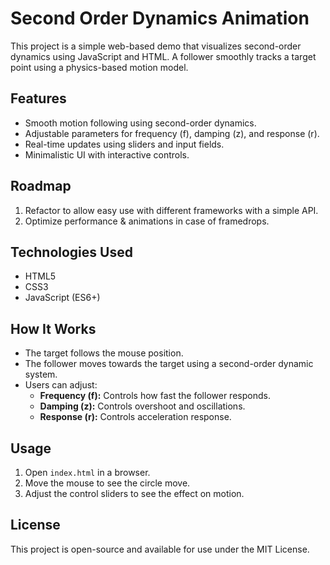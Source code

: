 # Second Order Dynamics Animation

This project is a simple web-based demo that visualizes second-order dynamics using JavaScript and HTML. A follower smoothly tracks a target point using a physics-based motion model.

## Features
- Smooth motion following using second-order dynamics.
- Adjustable parameters for frequency (f), damping (z), and response (r).
- Real-time updates using sliders and input fields.
- Minimalistic UI with interactive controls.

## Roadmap
1. Refactor to allow easy use with different frameworks with a simple API.
2. Optimize performance & animations in case of framedrops.

## Technologies Used
- HTML5
- CSS3
- JavaScript (ES6+)

## How It Works
- The target follows the mouse position.
- The follower moves towards the target using a second-order dynamic system.
- Users can adjust:
  - **Frequency (f):** Controls how fast the follower responds.
  - **Damping (z):** Controls overshoot and oscillations.
  - **Response (r):** Controls acceleration response.

## Usage
1. Open `index.html` in a browser.
2. Move the mouse to see the circle move.
3. Adjust the control sliders to see the effect on motion.

## License
This project is open-source and available for use under the MIT License.
